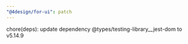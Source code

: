 ```yaml
---
"@4design/for-ui": patch
---
```


chore(deps): update dependency @types/testing-library__jest-dom to v5.14.9
